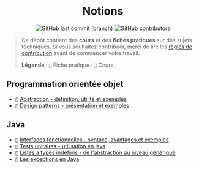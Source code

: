 <p align="center">
	<h1 align="center">Notions</h1>
	<p align="center">
		<img alt="GitHub last commit (branch)" src="https://img.shields.io/github/last-commit/readthedocs-fr/notions/master?label=last%20update&style=flat-square">
		<img alt="GitHub contributors" src="https://img.shields.io/github/contributors/readthedocs-fr/notions?color=blue&style=flat-square">
	</p>
</p>

> Ce dépôt contient des **cours** et des **fiches pratiques** sur des sujets techniques.
> Si vous souhaitez contribuer, merci de lire les [règles de contribution](CONTRIBUTING.md) avant de commencer votre travail.
>
> **Légende** :
> `📑` Fiche pratique · `📖` Cours

## Programmation orientée objet

- `📑` [Abstraction - définition, utilité et exemples](poo/abstraction)
- `📖` [Design patterns - présentation et exemples](poo/design_patterns)

## Java

- `📑` [Interfaces fonctionnelles - syntaxe, avantages et exemples](java/interfaces_fonctionnelles)
- `📑` [Tests unitaires - utilisation en java](java/tests_unitaires)
- `📑` [Listes à types indéfinis - de l'abstraction au niveau générique](java/généricité/listes_wildcard)
- `📑` [Les exceptions en Java](java/exceptions)
